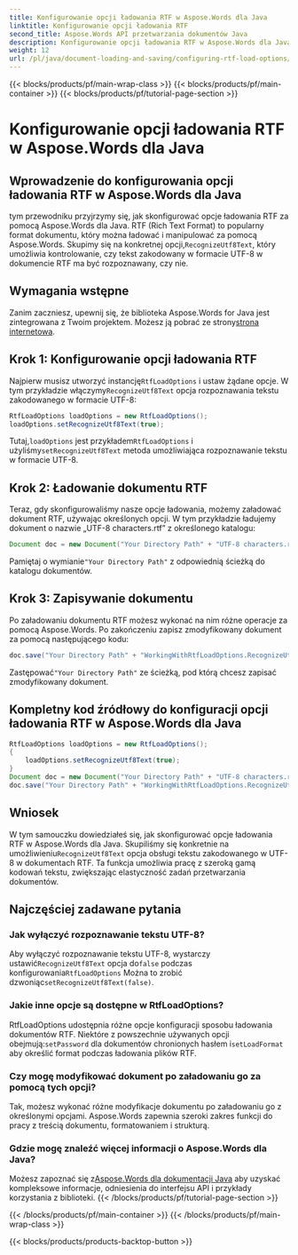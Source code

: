 ```yaml
---
title: Konfigurowanie opcji ładowania RTF w Aspose.Words dla Java
linktitle: Konfigurowanie opcji ładowania RTF
second_title: Aspose.Words API przetwarzania dokumentów Java
description: Konfigurowanie opcji ładowania RTF w Aspose.Words dla Java. Dowiedz się, jak rozpoznawać tekst UTF-8 w dokumentach RTF. Przewodnik krok po kroku z przykładami kodu.
weight: 12
url: /pl/java/document-loading-and-saving/configuring-rtf-load-options/
---
```


{{< blocks/products/pf/main-wrap-class >}}
{{< blocks/products/pf/main-container >}}
{{< blocks/products/pf/tutorial-page-section >}}

# Konfigurowanie opcji ładowania RTF w Aspose.Words dla Java


## Wprowadzenie do konfigurowania opcji ładowania RTF w Aspose.Words dla Java

 tym przewodniku przyjrzymy się, jak skonfigurować opcje ładowania RTF za pomocą Aspose.Words dla Java. RTF (Rich Text Format) to popularny format dokumentu, który można ładować i manipulować za pomocą Aspose.Words. Skupimy się na konkretnej opcji,`RecognizeUtf8Text`, który umożliwia kontrolowanie, czy tekst zakodowany w formacie UTF-8 w dokumencie RTF ma być rozpoznawany, czy nie.

## Wymagania wstępne

 Zanim zaczniesz, upewnij się, że biblioteka Aspose.Words for Java jest zintegrowana z Twoim projektem. Możesz ją pobrać ze strony[strona internetowa](https://releases.aspose.com/words/java/).

## Krok 1: Konfigurowanie opcji ładowania RTF

 Najpierw musisz utworzyć instancję`RtfLoadOptions` i ustaw żądane opcje. W tym przykładzie włączymy`RecognizeUtf8Text` opcja rozpoznawania tekstu zakodowanego w formacie UTF-8:

```java
RtfLoadOptions loadOptions = new RtfLoadOptions();
loadOptions.setRecognizeUtf8Text(true);
```

 Tutaj,`loadOptions` jest przykładem`RtfLoadOptions` i użyliśmy`setRecognizeUtf8Text` metoda umożliwiająca rozpoznawanie tekstu w formacie UTF-8.

## Krok 2: Ładowanie dokumentu RTF

Teraz, gdy skonfigurowaliśmy nasze opcje ładowania, możemy załadować dokument RTF, używając określonych opcji. W tym przykładzie ładujemy dokument o nazwie „UTF-8 characters.rtf” z określonego katalogu:

```java
Document doc = new Document("Your Directory Path" + "UTF-8 characters.rtf", loadOptions);
```

 Pamiętaj o wymianie`"Your Directory Path"` z odpowiednią ścieżką do katalogu dokumentów.

## Krok 3: Zapisywanie dokumentu

Po załadowaniu dokumentu RTF możesz wykonać na nim różne operacje za pomocą Aspose.Words. Po zakończeniu zapisz zmodyfikowany dokument za pomocą następującego kodu:

```java
doc.save("Your Directory Path" + "WorkingWithRtfLoadOptions.RecognizeUtf8Text.rtf");
```

 Zastępować`"Your Directory Path"` ze ścieżką, pod którą chcesz zapisać zmodyfikowany dokument.

## Kompletny kod źródłowy do konfiguracji opcji ładowania RTF w Aspose.Words dla Java

```java
RtfLoadOptions loadOptions = new RtfLoadOptions();
{
	loadOptions.setRecognizeUtf8Text(true);
}
Document doc = new Document("Your Directory Path" + "UTF-8 characters.rtf", loadOptions);
doc.save("Your Directory Path" + "WorkingWithRtfLoadOptions.RecognizeUtf8Text.rtf");
```

## Wniosek

 W tym samouczku dowiedziałeś się, jak skonfigurować opcje ładowania RTF w Aspose.Words dla Java. Skupiliśmy się konkretnie na umożliwieniu`RecognizeUtf8Text` opcja obsługi tekstu zakodowanego w UTF-8 w dokumentach RTF. Ta funkcja umożliwia pracę z szeroką gamą kodowań tekstu, zwiększając elastyczność zadań przetwarzania dokumentów.

## Najczęściej zadawane pytania

### Jak wyłączyć rozpoznawanie tekstu UTF-8?

 Aby wyłączyć rozpoznawanie tekstu UTF-8, wystarczy ustawić`RecognizeUtf8Text` opcja do`false` podczas konfigurowania`RtfLoadOptions` Można to zrobić dzwoniąc`setRecognizeUtf8Text(false)`.

### Jakie inne opcje są dostępne w RtfLoadOptions?

 RtfLoadOptions udostępnia różne opcje konfiguracji sposobu ładowania dokumentów RTF. Niektóre z powszechnie używanych opcji obejmują:`setPassword` dla dokumentów chronionych hasłem i`setLoadFormat` aby określić format podczas ładowania plików RTF.

### Czy mogę modyfikować dokument po załadowaniu go za pomocą tych opcji?

Tak, możesz wykonać różne modyfikacje dokumentu po załadowaniu go z określonymi opcjami. Aspose.Words zapewnia szeroki zakres funkcji do pracy z treścią dokumentu, formatowaniem i strukturą.

### Gdzie mogę znaleźć więcej informacji o Aspose.Words dla Java?

 Możesz zapoznać się z[Aspose.Words dla dokumentacji Java](https://reference.aspose.com/words/java/) aby uzyskać kompleksowe informacje, odniesienia do interfejsu API i przykłady korzystania z biblioteki.
{{< /blocks/products/pf/tutorial-page-section >}}

{{< /blocks/products/pf/main-container >}}
{{< /blocks/products/pf/main-wrap-class >}}

{{< blocks/products/products-backtop-button >}}
